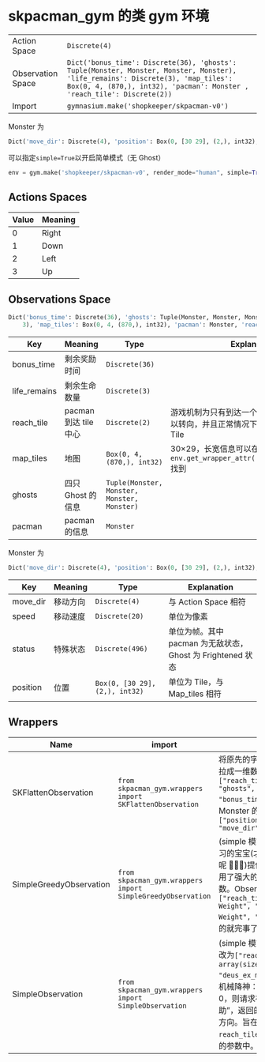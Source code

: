# skpacman_gym 的类 gym 环境

|                   |                                                                                                                                                                                                            |
| ----------------- | ---------------------------------------------------------------------------------------------------------------------------------------------------------------------------------------------------------- |
| Action Space      | `Discrete(4)`                                                                                                                                                                                              |
| Observation Space | `Dict('bonus_time': Discrete(36), 'ghosts': Tuple(Monster, Monster, Monster, Monster), 'life_remains': Discrete(3), 'map_tiles': Box(0, 4, (870,), int32), 'pacman': Monster , 'reach_tile': Discrete(2))` |
| Import            | `gymnasium.make('shopkeeper/skpacman-v0')`                                                                                                                                                                 |

Monster 为

```python
Dict('move_dir': Discrete(4), 'position': Box(0, [30 29], (2,), int32), 'speed': Discrete(20), 'status': Discrete(496))
```

可以指定`simple=True`以开启简单模式（无 Ghost）

```python
env = gym.make('shopkeeper/skpacman-v0', render_mode="human", simple=True)
```

## Actions Spaces

| Value | Meaning |
| ----- | ------- |
| 0     | Right   |
| 1     | Down    |
| 2     | Left    |
| 3     | Up      |

## Observations Space

```python
Dict('bonus_time': Discrete(36), 'ghosts': Tuple(Monster, Monster, Monster, Monster), 'life_remains': Discrete(
    3), 'map_tiles': Box(0, 4, (870,), int32), 'pacman': Monster, 'reach_tile': Discrete(2))
```

| Key          | Meaning               | Type                                        | Explanation                                                                               |
| ------------ | --------------------- | ------------------------------------------- | ----------------------------------------------------------------------------------------- |
| bonus_time   | 剩余奖励时间          | `Discrete(36)`                              |                                                                                           |
| life_remains | 剩余生命数量          | `Discrete(3)  `                             |                                                                                           |
| reach_tile   | pacman 到达 tile 中心 | `Discrete(2)`                               | 游戏机制为只有到达一个 Tile 的中心部分才可以转向，并且正常情况下一帧最多移动 5/24 个 Tile |
| map_tiles    | 地图                  | `Box(0, 4, (870,), int32)`                  | 30×29，长宽信息可以在`env.get_wrapper_attr('game_context_info')`找到                      |
| ghosts       | 四只 Ghost 的信息     | `Tuple(Monster, Monster, Monster, Monster)` |                                                                                           |
| pacman       | pacman的信息                | `Monster`                                   |                                                                                           |

Monster 为

```python
Dict('move_dir': Discrete(4), 'position': Box(0, [30 29], (2,), int32), 'speed': Discrete(20), 'status': Discrete(496))
```

| Key      | Meaning  | Type                           | Explanation                                                |
| -------- | -------- | ------------------------------ | ---------------------------------------------------------- |
| move_dir | 移动方向 | `Discrete(4)`                  | 与 Action Space 相符                                       |
| speed    | 移动速度 | `Discrete(20)`                 | 单位为像素                                                 |
| status   | 特殊状态 | `Discrete(496)`                | 单位为帧。其中 pacman 为无敌状态，Ghost 为 Frightened 状态 |
| position | 位置     | `Box(0, [30 29], (2,), int32)` | 单位为 Tile，与 Map_tiles 相符                             |

## Wrappers

| Name                    | import                                                      | Explanation                                                                                                                                                                                                                                                                           |
| ----------------------- | ----------------------------------------------------------- | ------------------------------------------------------------------------------------------------------------------------------------------------------------------------------------------------------------------------------------------------------------------------------------- |
| SKFlattenObservation    | `from skpacman_gym.wrappers import SKFlattenObservation`    | 将原先的字典形式的 Observation 拉成一维数组，拉伸的顺序是：`["reach_tile", "pacman", "ghosts", "map_tiles", "bonus_time","life_remains"]`；Monster 的拉伸顺序是：`["position", "status", "move_dir", "speed"]`                                                                        |
| SimpleGreedyObservation | `from skpacman_gym.wrappers import SimpleGreedyObservation` | (simple 模式下)专门为不会强化学习的宝宝(才...才不是 shopkeeper 呢 🥵🥵🥵)提供的贪心算法策略，使用了强大的 Shopkeeper 的远见函数。Observation 修改为`["reach_tile", "Right Weight", "Down Weight", "Left Weight", "Up Weight"]`，选最大的就完事了                                      |
| SimpleObservation       | `from skpacman_gym.wrappers import SimpleObservation`       | (simple 模式下)。Observation 修改为`["reach_tile", "surrounds array(size[0], size[1])", "deus_ex_machina"]`，最后一位是机械降神：“视野内的豆子数量为 0，则请求神(shopkeeper)的帮助”，返回的是前往最近的豆子的方向。旨在加快学习训练速度，与`reach_tile`一样不应该出现在网络的参数中。 |
